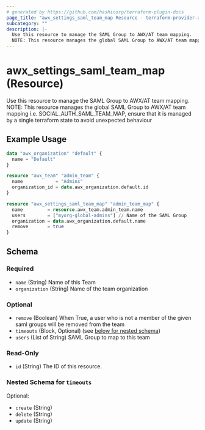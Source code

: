 ```yaml
---
# generated by https://github.com/hashicorp/terraform-plugin-docs
page_title: "awx_settings_saml_team_map Resource - terraform-provider-awx"
subcategory: ""
description: |-
  Use this resource to manage the SAML Group to AWX/AT team mapping.
  NOTE: This resource manages the global SAML Group to AWX/AT team mapping i.e. SOCIALAUTHSAMLTEAMMAP, ensure that it is managed by a single terraform state to avoid unexpected behaviour
---
```


# awx_settings_saml_team_map (Resource)

Use this resource to manage the SAML Group to AWX/AT team mapping.
NOTE: This resource manages the global SAML Group to AWX/AT team mapping i.e. SOCIAL_AUTH_SAML_TEAM_MAP, ensure that it is managed by a single terraform state to avoid unexpected behaviour

## Example Usage

```terraform
data "awx_organization" "default" {
  name = "Default"
}

resource "awx_team" "admin_team" {
  name            = "Admins"
  organization_id = data.awx_organization.default.id
}

resource "awx_settings_saml_team_map" "admin_team_map" {
  name         = resource.awx_team.admin_team.name
  users        = ["myorg-global-admins"] // Name of the SAML Group
  organization = data.awx_organization.default.name
  remove       = true
}
```

<!-- schema generated by tfplugindocs -->
## Schema

### Required

- `name` (String) Name of this Team
- `organization` (String) Name of the team organization

### Optional

- `remove` (Boolean) When True, a user who is not a member of the given saml groups will be removed from the team
- `timeouts` (Block, Optional) (see [below for nested schema](#nestedblock--timeouts))
- `users` (List of String) SAML Group to map to this team

### Read-Only

- `id` (String) The ID of this resource.

<a id="nestedblock--timeouts"></a>
### Nested Schema for `timeouts`

Optional:

- `create` (String)
- `delete` (String)
- `update` (String)
